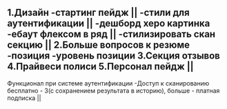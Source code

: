 1.Дизайн
-стартинг пейдж ||
-стили для аутентификации ||
-дешборд херо картинка
-ебаут флексом в ряд ||
-стилизировать скан секцию ||
2.Больше вопросов к резюме
-позиция
-уровень позиции
3.Секция отзывов
4.Прайвеси полиси
5.Персонал пейдж ||
---------------------
Функционал при системе аутентификации
-Доступ к сканированию бесплатно - 3(с сохранением результата в историю), больше - платная подписка ||